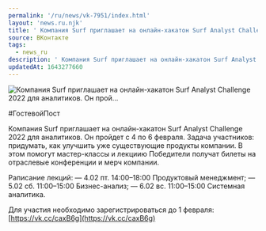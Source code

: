 ```yaml
---
permalink: '/ru/news/vk-7951/index.html'
layout: 'news.ru.njk'
title: ' Компания Surf приглашает на онлайн-хакатон Surf Analyst Challenge 2022 для аналитиков. Он прой…'
source: ВКонтакте
tags:
  - news_ru
description: ' Компания Surf приглашает на онлайн-хакатон Surf Analyst Challenge 2022 для аналитиков. Он прой…'
updatedAt: 1643277660
---
```

![Компания Surf приглашает на онлайн-хакатон Surf Analyst Challenge 2022 для аналитиков. Он прой…](https://sun9-41.userapi.com/sun9-2/impg/HXzkEBvSp9WJ5Kbf-xcAPId6fu6jince_GHv-A/EoCdFbgUPHs.jpg?size=510x340&quality=95&sign=bf17a1ed16ad13ed062f7e2d25da5f47&c_uniq_tag=fqJ1PkjCwCa9KID13ydg_JlnHrNtrfxJ1Mgt6ABEOLg&type=album)

#ГостевойПост

Компания Surf приглашает на онлайн-хакатон Surf Analyst Challenge 2022 для аналитиков. Он пройдет с 4 по 6 февраля. Задача участников: придумать, как улучшить уже существующие продукты компании. В этом помогут мастер-классы и лекциию Победители получат билеты на отраслевые конференции и мерч компании.

Раписание лекций:
— 4.02 пт. 14:00–18:00 Продуктовый менеджмент;
— 5.02 сб. 11:00–15:00 Бизнес-анализ;
— 6.02 вс. 11:00–15:00 Системная аналитика.

Для участия необходимо зарегистрироваться до 1 февраля: [https://vk.cc/caxB6g](https://vk.cc/caxB6g)

